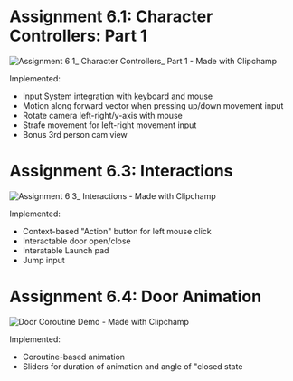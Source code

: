 # Assignment 6.1: Character Controllers: Part 1

![Assignment 6 1_ Character Controllers_ Part 1 - Made with Clipchamp](https://user-images.githubusercontent.com/122818242/217940251-37243564-09ff-4f39-828a-e83b595840a1.gif)

Implemented:
  * Input System integration with keyboard and mouse
  * Motion along forward vector when pressing up/down movement input
  * Rotate camera left-right/y-axis with mouse
  * Strafe movement for left-right movement input
  * Bonus 3rd person cam view


# Assignment 6.3: Interactions

![Assignment 6 3_ Interactions - Made with Clipchamp](https://user-images.githubusercontent.com/122818242/217940335-b0757262-c751-4d49-8f48-de87ccdb1190.gif)

Implemented:
  * Context-based "Action" button for left mouse click
  * Interactable door open/close
  * Interatable Launch pad 
  * Jump input

# Assignment 6.4: Door Animation

![Door Coroutine Demo - Made with Clipchamp](https://user-images.githubusercontent.com/122818242/218185672-bf226c09-ccee-4bf9-ad50-57da22fcc119.gif)

Implemented:
  * Coroutine-based animation
  * Sliders for duration of animation and angle of "closed state
